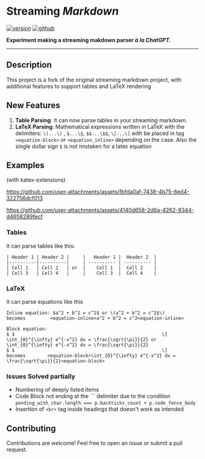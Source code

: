 # Streaming *Markdown*

[![version](https://img.shields.io/npm/v/streaming-markdown?logo=npm)](https://www.npmjs.com/package/streaming-markdown) [![github](https://img.shields.io/badge/GitHub-streaming--markdown-orange?logo=github)](https://github.com/thetarnav/streaming-markdown)

**Experiment making a streaming makdown parser *à la ChatGPT.***

---

## Description

This project is a fork of the original streaming markdown project, with additional features to support tables and LaTeX rendering

## New Features

1. **Table Parsing**: It can now parse tables in your streaming markdown.
2. **LaTeX Parsing**: Mathematical expressions written in LaTeX with the delimiters: `\(...\)` , `$...\$`, `$$...\$$`, `\[...\]` with be placed in tag `<equation-block>` or `<equation_inline>` depending on the case. Also the single dollar sign `$` is not mistaken for a latex equation

## Examples
(with katex-extensions)


https://github.com/user-attachments/assets/fbfda0af-7438-4b75-8ed4-322756dcf013


https://github.com/user-attachments/assets/4140d658-2d6a-4262-9344-d4658289fecf




### Tables

It can parse tables like this:

```
| Header 1 | Header 2 |     |   Header 1 |  Header 2  |
|----------|----------|     | ---------- | ---------- |
| Cell 1   | Cell 2   | or  |    Cell 1  |  Cell 2    |
| Cell 3   | Cell 4   |     |    Cell 3  |  Cell 4    |
```

### LaTeX

It can parse equations like this 

```
Inline equation: $a^2 + b^2 = c^2$ or \(a^2 + b^2 = c^2$\)
becomes         <equation-inline>a^2 + b^2 = c^2<equation-inline>

Block equation:
$ $                                                      \[
\int_{0}^{\infty} e^{-x^2} dx = \frac{\sqrt{\pi}}{2} or \int_{0}^{\infty} e^{-x^2} dx = \frac{\sqrt{\pi}}{2}
$ $                                                      \]
becomes        <equation-block>\int_{0}^{\infty} e^{-x^2} dx = \frac{\sqrt{\pi}}{2}<equation-block>      
```
### Issues Solved partially
- Numbering of deeply listed items
- Code Block not ending at the ``` delimiter due to the condition `pending_with_char.length ===
	p.backticks_count + p.code_fence_body`
- Insertion of `<br>` tag inside headings that doesn't work as intended

## Contributing

Contributions are welcome! Feel free to open an issue or submit a pull request.
